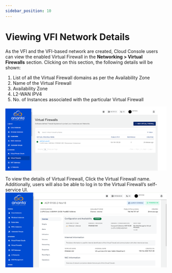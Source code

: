 ```yaml
---
sidebar_position: 10
---
```

# Viewing VFI Network Details

As the VFI and the VFI-based network are created, Cloud Console users can view the enabled Virtual Firewall in the **Networking > Virtual Firewalls** section. Clicking on this section, the following details will be shown:

1. List of all the Virtual Firewall domains as per the Availability Zone
2. Name of the Virtual Firewall
3. Availability Zone
4. L2-WAN IPV4
5. No. of Instances associated with the particular Virtual Firewall

![Viewing VFI Network Details](img/CreatingaVirtualFirewall1.png)

To view the details of Virtual Firewall, Click the Virtual Firewall name. Additionally, users will also be able to log in to the Virtual Firewall’s self-service UI.
![Virtual Firewall Details](img/VirtualFirewallDetails.png)


